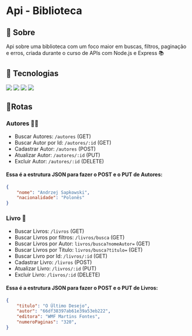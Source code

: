<h1>Api - Biblioteca</h1>

<h2>🔖 Sobre</h2>
<p>Api sobre uma biblioteca com um foco maior em buscas, filtros, paginação e erros, criada durante o curso de APIs com Node.js e Express  📚</p>

<h2> 🚀 Tecnologias </h2>
<div>
  <img src="https://img.shields.io/badge/JavaScript-F7DF1E?style=for-the-badge&logo=javascript&logoColor=black">
  <img src="https://img.shields.io/badge/Node.js-43853D?style=for-the-badge&logo=node.js&logoColor=white">
  <img src= "https://img.shields.io/badge/Express.js-404D59?style=for-the-badge">
  <img src= "https://img.shields.io/badge/MongoDB-4EA94B?style=for-the-badge&logo=mongodb&logoColor=white">
</div>

<h2> 🧭Rotas </h2>
<h3> Autores 👨‍💼</h3>

- Buscar Autores: `/autores` (GET)
- Buscar Autor por Id: `/autores/:id` (GET)
- Cadastrar Autor: `/autores` (POST)
- Atualizar Autor: `/autores/:id` (PUT)
- Excluir Autor: `/autores/:id` (DELETE)

<h4>Essa é a estrutura JSON para fazer o POST e o PUT de Autores:</h4>

```json
{
    "nome": "Andrzej Sapkowski",
    "nacionalidade": "Polonês"
}
```

<h3> Livro 📖</h3>

- Buscar Livros: `/livros` (GET)
- Buscar Livros por filtros: `/livros/busca` (GET)
- Buscar Livros por Autor: `livros/busca?nomeAutor=` (GET)
- Buscar Livros por Titulo: `livros/busca?titulo=` (GET)
- Buscar Livro por Id: `/livros/:id` (GET)
- Cadastrar Livro: `/livros` (POST)
- Atualizar Livro: `/livros/:id` (PUT)
- Excluir Livro: `/livros/:id` (DELETE)

<h4>Essa é a estrutura JSON para fazer o POST e o PUT de Livros:</h4>

```json
{
    "titulo": "O Último Desejo",
    "autor": "66df38397ab61e39a53eb222",
    "editora": "WMF Martins Fontes",
    "numeroPaginas": "320",
}
```